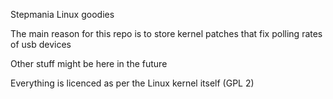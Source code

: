 Stepmania Linux goodies

The main reason for this repo is to store kernel patches that fix polling rates of usb devices

Other stuff might be here in the future

Everything is licenced as per the Linux kernel itself (GPL 2)

